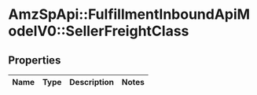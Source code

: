 # AmzSpApi::FulfillmentInboundApiModelV0::SellerFreightClass

## Properties
Name | Type | Description | Notes
------------ | ------------- | ------------- | -------------

